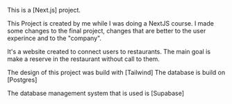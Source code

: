This is a [Next.js] project.

This Project is created by me while I was doing a NextJS course. I made some changes to 
the final project, changes that are better to the user experince and to the "company".

It's a website created to connect users to restaurants. The main goal is 
make a reserve in the restaurant without call to them.


The design of this project was build with [Tailwind]
The database is build on [Postgres]

The database management system that is used is [Supabase]